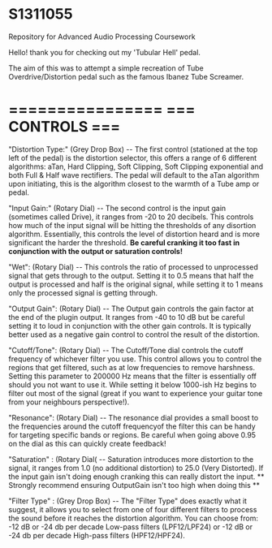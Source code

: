 # S1311055
Repository for Advanced Audio Processing Coursework

Hello! thank you for checking out my 'Tubular Hell' pedal. 

The aim of this was to attempt a simple recreation of Tube Overdrive/Distortion pedal such as the famous Ibanez Tube Screamer.

================
=== CONTROLS ===
================

"Distortion Type:" (Grey Drop Box)  --  The first control (stationed at the top left of the pedal) is the distortion selector,
                                        this offers a range of 6 different algorithms: aTan, Hard Clipping, Soft Clipping,
                                        Soft Clipping exponential and both Full & Half wave rectifiers. The pedal will default
                                        to the aTan algorithm upon initiating, this is the algorithm closest to the warmth of a
                                        Tube amp or pedal.

"Input Gain:" (Rotary Dial)  --        The second control is the input gain (sometimes called Drive), it ranges from -20 to 20 decibels.
                                       This controls how much of the input signal will be hitting the thresholds of any disortion algorithm.
                                       Essentially,  this controls the level of distortion heard and is more significant the harder the threshold.
                                       **Be careful cranking it too fast in conjunction with the output or saturation controls!**
 
"Wet": (Rotary Dial)  --               This controls the ratio of processed to unprocessed signal that gets through to the output. Setting
                                       it to 0.5 means that half the output is processed and half is the original signal, while setting
                                       it to 1 means only the processed signal is getting through.
                                       
"Output Gain": (Rotary Dial) --       The Output gain controls the gain factor at the end of the plugin output. It ranges from -40 to 10 dB
                                      but be careful setting it to loud in conjunction with the other gain controls. It is typically better
                                      used as a negative gain control to control the result of the distortion.
  
"Cutoff/Tone": (Rotary Dial) --       The Cutoff/Tone dial controls the cutoff frequency of whichever filter you use. This control allows
                                      you to control the regions that get filtered, such as at low frequencies to remove harshness.
                                      Setting this parameter to 200000 Hz means that the filter is essentially off should you not want to
                                      use it. While setting it below 1000-ish Hz begins to filter out most of the signal (great if you want
                                      to experience your guitar tone from your neighbours perspective!).
                                                                                                                
"Resonance": (Rotary Dial) --        The resonance dial provides a small boost to the frequencies around the cutoff frequencyof the filter
                                     this can be handy for targeting specific bands or regions. Be careful when going above 0.95 on the dial
                                     as this can quickly create feedback!
                                    
"Saturation" : (Rotary Dial( --      Saturation introduces more distortion to the signal, it ranges from 1.0 (no additional distortion)
                                     to 25.0 (Very Distorted). If the input gain isn't doing enough cranking this can really distort the
                                     input. ** Strongly recommend ensuring OutputGain isn't too high when doing this **
                                     
"Filter Type" : (Grey Drop Box) --   The "Filter Type" does exactly what it suggest, it allows you to select from one of four different
                                     filters to process the sound before it reaches the distortion algorithm. You can choose from:
                                     -12 dB or -24 db per decade Low-pass filters (LPF12/LPF24) or -12 dB or -24 db per decade High-pass
                                     filters (HPF12/HPF24).
                                      
                                       
                                        
